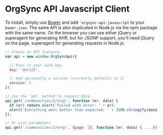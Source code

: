 # OrgSync API Javascript Client

To install, simply use [Bower](https://github.com/twitter/bower) and add
`'orgsync-api-javascript` to your `bower.json`. The same API is also duplicated
in Node.js via the npm package with the same name. On the browser you can use either jQuery or superagent for generating XHR, but for JSONP support, you'll need jQuery on the page. superagent for generating requests in Node.js.

```js
// Create an API instance.
var api = new window.OrgSyncApi({

  // Pass in your auth key.
  key: 'abc123',

  // And optionally a version (currently defaults to 1)
  version: 1
});

// Use the `get` method to request data.
api.get('/communities/2/orgs', function (er, data) {
  if (er) return alert('Failed with error: ' + er);
  alert('Everything went better than expected: ' + JSON.stringify(data));
});

// Or with parameters
api.get('/communities/2/orgs', {page: 2}, function (er, data) { ... });
```
